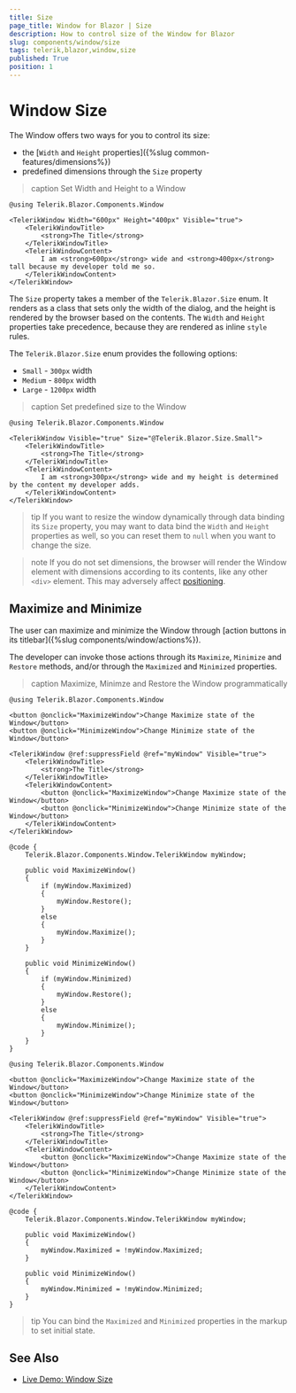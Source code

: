 ```yaml
---
title: Size
page_title: Window for Blazor | Size
description: How to control size of the Window for Blazor
slug: components/window/size
tags: telerik,blazor,window,size
published: True
position: 1
---
```


# Window Size

The Window offers two ways for you to control its size:

* the [`Width` and `Height` properties]({%slug common-features/dimensions%})
* predefined dimensions through the `Size` property

>caption Set Width and Height to a Window

````CSHTML
@using Telerik.Blazor.Components.Window

<TelerikWindow Width="600px" Height="400px" Visible="true">
	<TelerikWindowTitle>
		<strong>The Title</strong>
	</TelerikWindowTitle>
	<TelerikWindowContent>
		I am <strong>600px</strong> wide and <strong>400px</strong> tall because my developer told me so.
	</TelerikWindowContent>
</TelerikWindow>
````

The `Size` property takes a member of the `Telerik.Blazor.Size` enum. It renders as a class that sets only the width of the dialog, and the height is rendered by the browser based on the contents. The `Width` and `Height` properties take precedence, because they are rendered as inline `style` rules.

The `Telerik.Blazor.Size` enum provides the following options:

* `Small` - `300px` width
* `Medium` - `800px` width
* `Large` - `1200px` width

>caption Set predefined size to the Window

````CSHTML
@using Telerik.Blazor.Components.Window

<TelerikWindow Visible="true" Size="@Telerik.Blazor.Size.Small">
	<TelerikWindowTitle>
		<strong>The Title</strong>
	</TelerikWindowTitle>
	<TelerikWindowContent>
		I am <strong>300px</strong> wide and my height is determined by the content my developer adds.
	</TelerikWindowContent>
</TelerikWindow>
````

>tip If you want to resize the window dynamically through data binding its `Size` property, you may want to data bind the `Width` and `Height` properties as well, so you can reset them to `null` when you want to change the size.

>note If you do not set dimensions, the browser will render the Window element with dimensions according to its contents, like any other `<div>` element. This may adversely affect [positioning](position).

## Maximize and Minimize

The user can maximize and minimize the Window through [action buttons in its titlebar]({%slug components/window/actions%}).

The developer can invoke those actions through its `Maximize`, `Minimize` and `Restore` methods, and/or through the `Maximized` and `Minimized` properties.

>caption Maximize, Minimze and Restore the Window programmatically

````Methods
@using Telerik.Blazor.Components.Window

<button @onclick="MaximizeWindow">Change Maximize state of the Window</button>
<button @onclick="MinimizeWindow">Change Minimize state of the Window</button>

<TelerikWindow @ref:suppressField @ref="myWindow" Visible="true">
    <TelerikWindowTitle>
        <strong>The Title</strong>
    </TelerikWindowTitle>
    <TelerikWindowContent>
        <button @onclick="MaximizeWindow">Change Maximize state of the Window</button>
        <button @onclick="MinimizeWindow">Change Minimize state of the Window</button>
    </TelerikWindowContent>
</TelerikWindow>

@code {
    Telerik.Blazor.Components.Window.TelerikWindow myWindow;

    public void MaximizeWindow()
    {
        if (myWindow.Maximized)
        {
            myWindow.Restore();
        }
        else
        {
            myWindow.Maximize();
        }
    }

    public void MinimizeWindow()
    {
        if (myWindow.Minimized)
        {
            myWindow.Restore();
        }
        else
        {
            myWindow.Minimize();
        }
    }
}
````
````Properties
@using Telerik.Blazor.Components.Window

<button @onclick="MaximizeWindow">Change Maximize state of the Window</button>
<button @onclick="MinimizeWindow">Change Minimize state of the Window</button>

<TelerikWindow @ref:suppressField @ref="myWindow" Visible="true">
	<TelerikWindowTitle>
		<strong>The Title</strong>
	</TelerikWindowTitle>
	<TelerikWindowContent>
		<button @onclick="MaximizeWindow">Change Maximize state of the Window</button>
		<button @onclick="MinimizeWindow">Change Minimize state of the Window</button>
	</TelerikWindowContent>
</TelerikWindow>

@code {
	Telerik.Blazor.Components.Window.TelerikWindow myWindow;

	public void MaximizeWindow()
	{
		myWindow.Maximized = !myWindow.Maximized;
	}

	public void MinimizeWindow()
	{
		myWindow.Minimized = !myWindow.Minimized;
	}
}
````

>tip You can bind the `Maximized` and `Minimized` properties in the markup to set initial state.


## See Also

  * [Live Demo: Window Size](https://demos.telerik.com/blazor-ui/window/dimensions)
